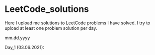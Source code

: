 # LeetCode_solutions
Here I upload me solutions to LeetCode problems I have solved.
I try to upload at least one problem solution per day.

mm.dd.yyyy

Day_1 (03.06.2021): 
